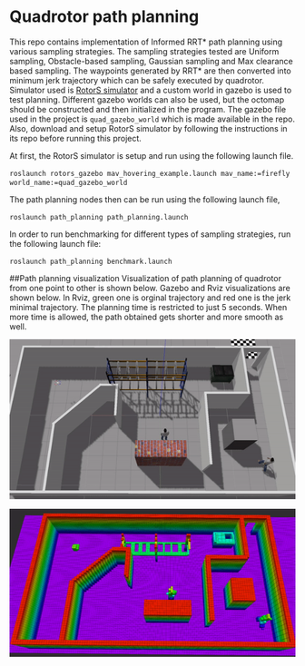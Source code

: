 # Quadrotor path planning
This repo contains implementation of Informed RRT* path planning using various sampling strategies. The sampling strategies tested are
Uniform sampling, Obstacle-based sampling, Gaussian sampling and Max clearance based sampling. The waypoints generated by RRT* are then converted into minimum jerk trajectory which can be safely executed by quadrotor.
Simulator used is [RotorS simulator](https://github.com/ethz-asl/rotors_simulator) and a custom world in gazebo is used to test planning.
Different gazebo worlds can also be used, but the octomap should be constructed and then initialized in the program. The gazebo file used in the 
project is ```quad_gazebo_world``` which is made available in the repo. Also, download and setup  RotorS simulator 
by following the instructions in its repo before running this project.

At first, the RotorS simulator is setup and run using the following launch file. 
```
roslaunch rotors_gazebo mav_hovering_example.launch mav_name:=firefly world_name:=quad_gazebo_world
```
The path planning nodes then can be run using the following launch file,

```
roslaunch path_planning path_planning.launch
```

In order to run benchmarking for different types of sampling strategies, run the following launch file:
```
roslaunch path_planning benchmark.launch
```

##Path planning visualization
Visualization of path planning of quadrotor from one point to other is shown below. Gazebo and Rviz visualizations
are shown below. In Rviz, green one is orginal trajectory and red one is the jerk minimal trajectory. The planning
time is restricted to just 5 seconds. When more time is allowed, the path obtained gets shorter and more smooth as well.

<p align="center">
  <img  src="./path_planning/output/gazebo_output.gif" alt="Gazebo output">
</p>
<p align="center">
  <img  src="./path_planning/output/rviz_output.gif" alt="Rviz output">
</p>

